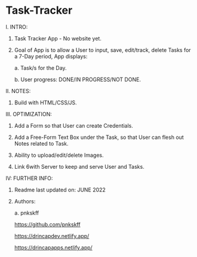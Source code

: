 # Task-Tracker

I. INTRO:

  1. Task Tracker App - No website yet.

  2. Goal of App is to allow a User to input, save, edit/track, delete Tasks for a 7-Day period, App displays:
     
     a. Task/s for the Day.
     
     b. User progress: DONE/IN PROGRESS/NOT DONE.

II. NOTES:

  1. Build with HTML/CSS/JS.

III. OPTIMIZATION:

  1. Add a Form so that User can create Credentials.
 
  2. Add a Free-Form Text Box under the Task, so that User can flesh out Notes related to Task.
  
  3. Ability to upload/edit/delete Images. 
  
  4. Link 6with Server to keep and serve User and Tasks.
  
IV: FURTHER INFO:

  1. Readme last updated on: JUNE 2022

  2. Authors:

     a. pnkskff
     
     https://github.com/pnkskff
     
     https://drincapdev.netlify.app/
     
     https://drincapapps.netlify.app/



